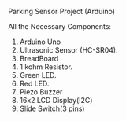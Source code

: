 Parking Sensor Project (Arduino)

All the Necessary Components:

1. Arduino Uno
2. Ultrasonic Sensor (HC-SR04).
3. BreadBoard
4. 1 kohm Resistor.
5. Green LED.
6. Red LED.
7. Piezo Buzzer
8. 16x2 LCD Display(I2C)
9. Slide Switch(3 pins)

